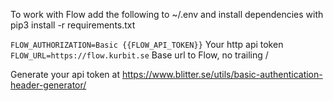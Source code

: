 To work with Flow add the following to ~/.env and install dependencies with pip3 install -r requirements.txt

```FLOW_AUTHORIZATION=Basic {{FLOW_API_TOKEN}}``` Your http api token<br>
```FLOW_URL=https://flow.kurbit.se``` Base url to Flow, no trailing /<br> 

Generate your api token at https://www.blitter.se/utils/basic-authentication-header-generator/
